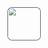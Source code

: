 <!DOCTYPE html>
<html>
<head>
<meta charset="utf-8">
<p>
<a href="https://github.com/AVS1508">
<div class="resimKapsulu"><img src="gudi.jpg" width="75" height="75" />
</a>
</p>
	<style>
.resimKapsulu{border:2px solid #999; width:75px; height:75px; -webkit-border-radius:12px; -moz-border-radius:12px; border-radius:12px;}
	.resimKapsulu img{width:75px; height:75px; -webkit-border-radius:10px; -moz-border-radius:10px; border-radius:10px;}	
	
</style>
</head>
</html>
